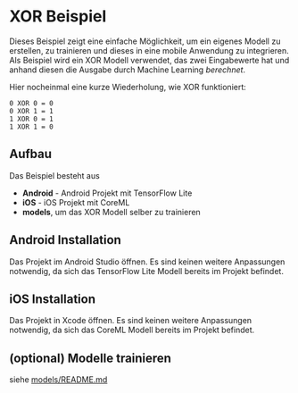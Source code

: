 # XOR Beispiel

Dieses Beispiel zeigt eine einfache Möglichkeit, um ein eigenes Modell zu erstellen, zu trainieren und dieses in eine mobile Anwendung zu integrieren. Als Beispiel wird ein XOR Modell verwendet, das zwei Eingabewerte hat und anhand diesen die Ausgabe durch Machine Learning _berechnet_.

Hier nocheinmal eine kurze Wiederholung, wie XOR funktioniert:
```
0 XOR 0 = 0
0 XOR 1 = 1
1 XOR 0 = 1
1 XOR 1 = 0
```

## Aufbau

Das Beispiel besteht aus
- **Android** - Android Projekt mit TensorFlow Lite
- **iOS** - iOS Projekt mit CoreML
- **models**, um das XOR Modell selber zu trainieren


## Android Installation

Das Projekt im Android Studio öffnen. Es sind keinen weitere Anpassungen notwendig, da sich das TensorFlow Lite Modell bereits im Projekt befindet.

## iOS Installation

Das Projekt in Xcode öffnen. Es sind keinen weitere Anpassungen notwendig, da sich das CoreML Modell bereits im Projekt befindet.

## (optional) Modelle trainieren

siehe [models/README.md](./models/README.md)